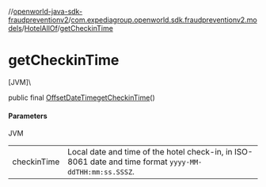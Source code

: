 //[openworld-java-sdk-fraudpreventionv2](../../../index.md)/[com.expediagroup.openworld.sdk.fraudpreventionv2.models](../index.md)/[HotelAllOf](index.md)/[getCheckinTime](get-checkin-time.md)

# getCheckinTime

[JVM]\

public final [OffsetDateTime](https://docs.oracle.com/javase/8/docs/api/java/time/OffsetDateTime.html)[getCheckinTime](get-checkin-time.md)()

#### Parameters

JVM

| | |
|---|---|
| checkinTime | Local date and time of the hotel check-in, in ISO-8061 date and time format `yyyy-MM-ddTHH:mm:ss.SSSZ`. |
